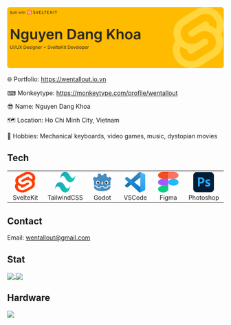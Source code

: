 <img src="./images/github-banner.svg" />

🌐 Portfolio: https://wentallout.io.vn

⌨ Monkeytype: https://monkeytype.com/profile/wentallout

😎 Name: Nguyen Dang Khoa

🗺 Location: Ho Chi Minh City, Vietnam

🏓 Hobbies: Mechanical keyboards, video games, music, dystopian movies


## Tech

<table>
  <tr>
    <td align="center" width="96">
        <img src="./images/svelte.svg" width="48" height="48" />
      <br>SvelteKit
    </td>
      <td align="center" width="96">
        <img src="./images/tailwind.svg" width="48" height="48" />
      <br>TailwindCSS
    </td>
    <td align="center" width="96">
        <img src="./images/godot.svg" width="48" height="48" />
      <br>Godot
    </td>
     <td align="center" width="96">
        <img src="./images/vscode.svg" width="48" height="48" />
      <br>VSCode
    </td>
    <td align="center" width="96">
        <img src="./images/figma.svg" width="48" height="48" />
      <br>Figma
    </td>
    <td align="center" width="96">
        <img src="./images/photoshop.svg" width="48" height="48" />
      <br>Photoshop
    </td>
  </tr>
</table>

## Contact

Email: wentallout@gmail.com

## Stat

<a href="https://github.com/wentallout">
  <img height=200 align="center" src="https://github-readme-stats.vercel.app/api?username=wentallout&amp;theme=dracula&bg_color=00000000" />
</a>
<a href="https://github.com/wentallout">
  <img height=200 align="center" src="https://github-readme-stats.vercel.app/api/top-langs?username=wentallout&layout=compact&langs_count=8&card_width=320&theme=dracula&bg_color=00000000" />
</a>

## Hardware

<a title="System requirements and Rate my PC tool - all at PCGameBenchmark" href="https://www.pcgamebenchmark.com/ratemypc?cpu=intel-core-i5-12400f&memory=16gb&gpu=nvidia-geforce-rtx-4060-laptop-gpu&platform=windows"><img src="https://www.pcgamebenchmark.com/signature/intel-core-i5-12400f/16gb/nvidia-geforce-rtx-4060-laptop-gpu/twitch.png"></a>
